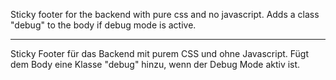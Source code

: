Sticky footer for the backend with pure css and no javascript. Adds a class "debug" to the body if debug mode is active.

--------

Sticky Footer für das Backend mit purem CSS und ohne Javascript. Fügt dem Body eine Klasse "debug" hinzu, wenn der Debug Mode aktiv ist.